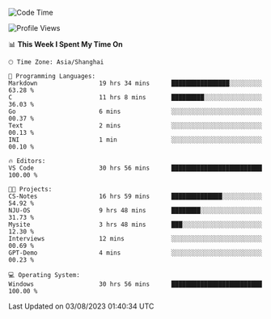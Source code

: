<!--START_SECTION:waka-->
![Code Time](http://img.shields.io/badge/Code%20Time-1%2C104%20hrs%2034%20mins-blue)

![Profile Views](http://img.shields.io/badge/Profile%20Views-1-blue)

📊 **This Week I Spent My Time On** 

```text
🕑︎ Time Zone: Asia/Shanghai

💬 Programming Languages: 
Markdown                 19 hrs 34 mins      ████████████████░░░░░░░░░   63.28 % 
C                        11 hrs 8 mins       █████████░░░░░░░░░░░░░░░░   36.03 % 
Go                       6 mins              ░░░░░░░░░░░░░░░░░░░░░░░░░   00.37 % 
Text                     2 mins              ░░░░░░░░░░░░░░░░░░░░░░░░░   00.13 % 
INI                      1 min               ░░░░░░░░░░░░░░░░░░░░░░░░░   00.10 % 

🔥 Editors: 
VS Code                  30 hrs 56 mins      █████████████████████████   100.00 % 

🐱‍💻 Projects: 
CS-Notes                 16 hrs 59 mins      ██████████████░░░░░░░░░░░   54.92 % 
NJU-OS                   9 hrs 48 mins       ████████░░░░░░░░░░░░░░░░░   31.73 % 
Mysite                   3 hrs 48 mins       ███░░░░░░░░░░░░░░░░░░░░░░   12.30 % 
Interviews               12 mins             ░░░░░░░░░░░░░░░░░░░░░░░░░   00.69 % 
GPT-Demo                 4 mins              ░░░░░░░░░░░░░░░░░░░░░░░░░   00.23 % 

💻 Operating System: 
Windows                  30 hrs 56 mins      █████████████████████████   100.00 % 
```


 Last Updated on 03/08/2023 01:40:34 UTC
<!--END_SECTION:waka-->